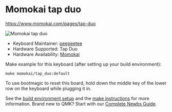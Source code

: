 # Momokai tap duo

https://www.momokai.com/pages/tap-duo

![Momokai tap duo](https://i.imgur.com/gi6Bokm.jpg)

* Keyboard Maintainer: [peepeetee](https://github.com/peepeetee)
* Hardware Supported: Tap Duo
* Hardware Availability: [Momokai](https://www.momokai.com/pages/tap-duo)

Make example for this keyboard (after setting up your build environment):

    make momokai/tap_duo:default


To use bootmagic to reset this board, hold down the middle key of the lower row on the keyboard while plugging it in.

See the [build environment setup](https://docs.qmk.fm/#/getting_started_build_tools) and the [make instructions](https://docs.qmk.fm/#/getting_started_make_guide) for more information. Brand new to QMK? Start with our [Complete Newbs Guide](https://docs.qmk.fm/#/newbs).
